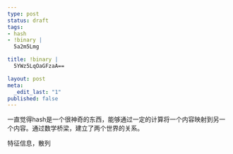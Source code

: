 ```yaml
--- 
type: post
status: draft
tags: 
- hash
- !binary |
  5a2m5Lmg

title: !binary |
  5YWz5LqOaGFzaA==

layout: post
meta: 
  _edit_last: "1"
published: false
---
```

一直觉得hash是一个很神奇的东西，能够通过一定的计算将一个内容映射到另一个内容。通过数学桥梁，建立了两个世界的关系。

特征信息，散列
